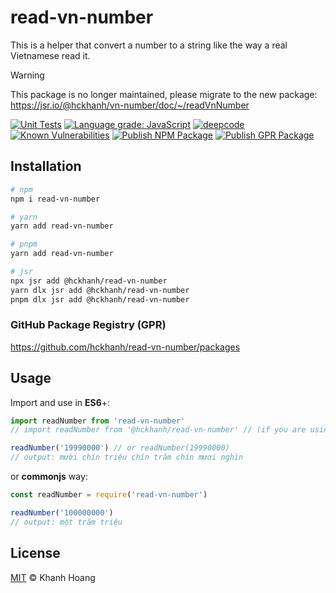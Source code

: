 # read-vn-number

This is a helper that convert a number to a string like the way a real Vietnamese read it.

> [!WARNING]
> This package is no longer maintained, please migrate to the new package: https://jsr.io/@hckhanh/vn-number/doc/~/readVnNumber

[![Unit Tests](https://github.com/hckhanh/read-vn-number/workflows/Unit%20Tests/badge.svg)](https://github.com/hckhanh/read-vn-number/actions?query=workflow%3A%22Unit+Tests%22)
[![Language grade: JavaScript](https://img.shields.io/lgtm/grade/javascript/g/hckhanh/read-vn-number.svg?logo=lgtm&logoWidth=18)](https://lgtm.com/projects/g/hckhanh/read-vn-number/context:javascript)
[![deepcode](https://www.deepcode.ai/api/gh/badge?key=eyJhbGciOiJIUzI1NiIsInR5cCI6IkpXVCJ9.eyJwbGF0Zm9ybTEiOiJnaCIsIm93bmVyMSI6Imhja2hhbmgiLCJyZXBvMSI6InJlYWQtdm4tbnVtYmVyIiwiaW5jbHVkZUxpbnQiOmZhbHNlLCJhdXRob3JJZCI6Mjg0MzQsImlhdCI6MTYxNzQ0MDEzOX0.gb14XUbeflqJ-estx1m5wbs5kiU13f5oFuunvRPIJSI)](https://www.deepcode.ai/app/gh/hckhanh/read-vn-number/_/dashboard?utm_content=gh%2Fhckhanh%2Fread-vn-number)
[![Known Vulnerabilities](https://snyk.io/test/github/hckhanh/read-vn-number/badge.svg?targetFile=package.json)](https://snyk.io/test/github/hckhanh/read-vn-number?targetFile=package.json)
[![Publish NPM Package](https://github.com/hckhanh/read-vn-number/workflows/Publish%20NPM%20Package/badge.svg)](https://github.com/hckhanh/read-vn-number/actions?query=workflow%3A%22Publish+GPR+Package%22)
[![Publish GPR Package](https://github.com/hckhanh/read-vn-number/workflows/Publish%20GPR%20Package/badge.svg)](https://github.com/hckhanh/read-vn-number/actions?query=workflow%3A%22Publish+NPM+Package%22)

## Installation

```bash
# npm
npm i read-vn-number

# yarn
yarn add read-vn-number

# pnpm
yarn add read-vn-number

# jsr
npx jsr add @hckhanh/read-vn-number
yarn dlx jsr add @hckhanh/read-vn-number
pnpm dlx jsr add @hckhanh/read-vn-number
```

### GitHub Package Registry (GPR)

https://github.com/hckhanh/read-vn-number/packages

## Usage

Import and use in **ES6**+:

```js
import readNumber from 'read-vn-number'
// import readNumber from '@hckhanh/read-vn-number' // (if you are using jsr)

readNumber('19990000') // or readNumber(19990000)
// output: mười chín triệu chín trăm chín mươi nghìn
```

or **commonjs** way:

```js
const readNumber = require('read-vn-number')

readNumber('100000000')
// output: một trăm triệu
```

## License

[MIT](LICENSE) © Khanh Hoang
